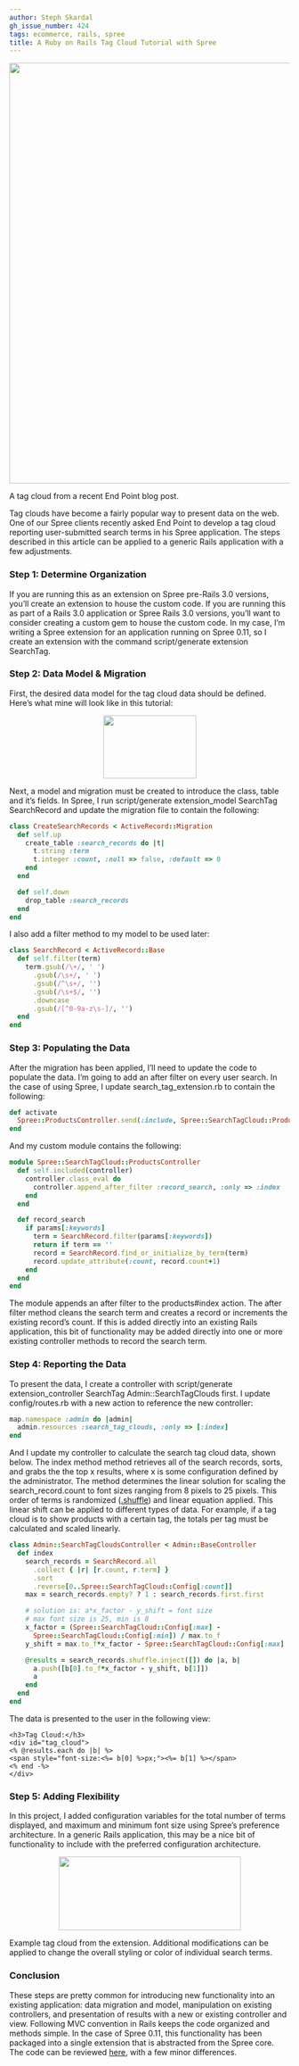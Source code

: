 ```yaml
---
author: Steph Skardal
gh_issue_number: 424
tags: ecommerce, rails, spree
title: A Ruby on Rails Tag Cloud Tutorial with Spree
---
```


<a href="/blog/2011/02/02/in-our-own-words"><img border="0" src="/blog/2011/03/07/rails-tag-cloud-tutorial-spree/image-0.png" width="754px"/></a>

A tag cloud from a recent End Point blog post.

Tag clouds have become a fairly popular way to present data on the web. One of our Spree clients recently asked End Point to develop a tag cloud reporting user-submitted search terms in his Spree application. The steps described in this article can be applied to a generic Rails application with a few adjustments.

### Step 1: Determine Organization

If you are running this as an extension on Spree pre-Rails 3.0 versions, you’ll create an extension to house the custom code. If you are running this as part of a Rails 3.0 application or Spree Rails 3.0 versions, you’ll want to consider creating a custom gem to house the custom code. In my case, I’m writing a Spree extension for an application running on Spree 0.11, so I create an extension with the command script/generate extension SearchTag.

### Step 2: Data Model & Migration

First, the desired data model for the tag cloud data should be defined. Here’s what mine will look like in this tutorial:

<a href="/blog/2011/03/07/rails-tag-cloud-tutorial-spree/image-0-big.png" onblur="try {parent.deselectBloggerImageGracefully();} catch(e) {}"><img alt="" border="0" id="BLOGGER_PHOTO_ID_5581403495920932162" src="/blog/2011/03/07/rails-tag-cloud-tutorial-spree/image-0.png" style="display:block; margin:0px auto 10px; text-align:center;cursor:pointer; cursor:hand;width: 167px; height: 113px;"/></a>

Next, a model and migration must be created to introduce the class, table and it’s fields. In Spree, I run script/generate extension_model SearchTag SearchRecord and update the migration file to contain the following:

```ruby
class CreateSearchRecords < ActiveRecord::Migration
  def self.up
    create_table :search_records do |t|
      t.string :term
      t.integer :count, :null => false, :default => 0
    end
  end

  def self.down
    drop_table :search_records
  end
end
```

I also add a filter method to my model to be used later:

```ruby
class SearchRecord < ActiveRecord::Base
  def self.filter(term)
    term.gsub(/\+/, ' ')
      .gsub(/\s+/, ' ')
      .gsub(/^\s+/, '')
      .gsub(/\s+$/, '')
      .downcase
      .gsub(/[^0-9a-z\s-]/, '')
  end
end
```

### Step 3: Populating the Data

After the migration has been applied, I’ll need to update the code to populate the data. I’m going to add an after filter on every user search. In the case of using Spree, I update search_tag_extension.rb to contain the following:

```ruby
def activate
  Spree::ProductsController.send(:include, Spree::SearchTagCloud::ProductsController)
end
```

And my custom module contains the following:

```ruby
module Spree::SearchTagCloud::ProductsController
  def self.included(controller)
    controller.class_eval do
      controller.append_after_filter :record_search, :only => :index
    end
  end

  def record_search
    if params[:keywords]
      term = SearchRecord.filter(params[:keywords])
      return if term == ''
      record = SearchRecord.find_or_initialize_by_term(term)
      record.update_attribute(:count, record.count+1)
    end
  end
end
```

The module appends an after filter to the products#index action. The after filter method cleans the search term and creates a record or increments the existing record’s count. If this is added directly into an existing Rails application, this bit of functionality may be added directly into one or more existing controller methods to record the search term.

### Step 4: Reporting the Data

To present the data, I create a controller with script/generate extension_controller SearchTag Admin::SearchTagClouds first. I update config/routes.rb with a new action to reference the new controller:

```ruby
map.namespace :admin do |admin|
  admin.resources :search_tag_clouds, :only => [:index]
end
```

And I update my controller to calculate the search tag cloud data, shown below. The index method method retrieves all of the search records, sorts, and grabs the the top x results, where x is some configuration defined by the administrator. The method determines the linear solution for scaling the search_record.count to font sizes ranging from 8 pixels to 25 pixels. This order of terms is randomized ([.shuffle](https://ruby-doc.org/core-2.5.1/Array.html#M000284)) and linear equation applied. This linear shift can be applied to different types of data. For example, if a tag cloud is to show products with a certain tag, the totals per tag must be calculated and scaled linearly.

```ruby
class Admin::SearchTagCloudsController < Admin::BaseController
  def index
    search_records = SearchRecord.all
      .collect { |r| [r.count, r.term] }
      .sort
      .reverse[0..Spree::SearchTagCloud::Config[:count]]
    max = search_records.empty? ? 1 : search_records.first.first

    # solution is: a*x_factor - y_shift = font size
    # max font size is 25, min is 8
    x_factor = (Spree::SearchTagCloud::Config[:max] -
      Spree::SearchTagCloud::Config[:min]) / max.to_f
    y_shift = max.to_f*x_factor - Spree::SearchTagCloud::Config[:max]

    @results = search_records.shuffle.inject([]) do |a, b|
      a.push([b[0].to_f*x_factor - y_shift, b[1]])
      a
    end
  end
end
```

The data is presented to the user in the following view:

```nohighlight
<h3>Tag Cloud:</h3>
<div id="tag_cloud">
<% @results.each do |b| %>
<span style="font-size:<%= b[0] %>px;"><%= b[1] %></span>
<% end -%>
</div>
```

### Step 5: Adding Flexibility

In this project, I added configuration variables for the total number of terms displayed, and maximum and minimum font size using Spree’s preference architecture. In a generic Rails application, this may be a nice bit of functionality to include with the preferred configuration architecture.

<a href="/blog/2011/03/07/rails-tag-cloud-tutorial-spree/image-1-big.png" onblur="try {parent.deselectBloggerImageGracefully();} catch(e) {}"><img alt="" border="0" id="BLOGGER_PHOTO_ID_5581403499162521858" src="/blog/2011/03/07/rails-tag-cloud-tutorial-spree/image-1.png" style="display:block; margin:0px auto 10px; text-align:center;cursor:pointer; cursor:hand;width: 327px; height: 132px;"/></a>

Example tag cloud from the extension.
Additional modifications can be applied to change the
overall styling or color of individual search terms.

### Conclusion

These steps are pretty common for introducing new functionality into an existing application: data migration and model, manipulation on existing controllers, and presentation of results with a new or existing controller and view. Following MVC convention in Rails keeps the code organized and methods simple. In the case of Spree 0.11, this functionality has been packaged into a single extension that is abstracted from the Spree core. The code can be reviewed [here](https://github.com/stephskardal/spree-search-tag-cloud), with a few minor differences.
